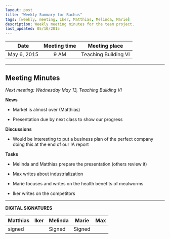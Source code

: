 ```yaml
---
layout: post
title: "Weekly Summary for Bachus"
tags: [weekly, meeting, Iker, Matthias, Melinda, Marie]
description: Weekly meeting minutes for the team project.
last_updated: 05/10/2015
---
```


|**Date** |**Meeting time**|**Meeting place**
| ------------- |:----------------:|:-------:
|May 6, 2015| 9 AM | Teaching Building VI

----------


Meeting Minutes
------
*Next meeting:  Wednesday May 13, Teaching Building VI*

**News**
* Market is almost over (Matthias)

* Presentation due by next class to show our progress


**Discussions**
* Would be interesting to put a business plan of the perfect company doing this at the end of our IA report
	

**Tasks**

* Melinda and Matthias prepare the presentation (others review it)

* Max writes about industrialization

* Marie focuses and writes on the health benefits of mealworms

* Iker writes on the competitors


----------

**DIGITAL SIGNATURES**

|**Matthias** |**Iker**|**Melinda**|**Marie**|**Max**|
|----------------|----------------|----------------|----------------|----------------|
| signed| |Signed |Signed| |
